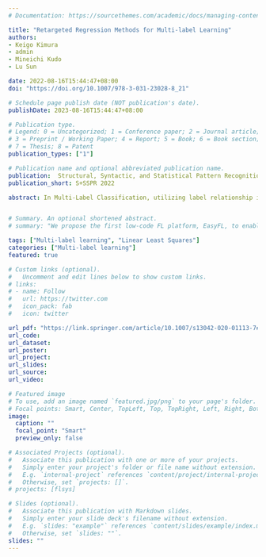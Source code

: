 ```yaml
---
# Documentation: https://sourcethemes.com/academic/docs/managing-content/

title: "Retargeted Regression Methods for Multi-label Learning"
authors: 
- Keigo Kimura 
- admin
- Mineichi Kudo
- Lu Sun

date: 2022-08-16T15:44:47+08:00
doi: "https://doi.org/10.1007/978-3-031-23028-8_21"

# Schedule page publish date (NOT publication's date).
publishDate: 2023-08-16T15:44:47+08:00

# Publication type.
# Legend: 0 = Uncategorized; 1 = Conference paper; 2 = Journal article;
# 3 = Preprint / Working Paper; 4 = Report; 5 = Book; 6 = Book section;
# 7 = Thesis; 8 = Patent
publication_types: ["1"]

# Publication name and optional abbreviated publication name.
publication:  Structural, Syntactic, and Statistical Pattern Recognition
publication_short: S+SSPR 2022

abstract: In Multi-Label Classification, utilizing label relationship is a key to improve classification accuracy. Label Space Dimension Reduction or Classifier Chains utilizes the relationship explicitly however those utilization are still limited. In this paper, we propose Retargeted Regression methods for Multi-Label classification by extending Retargeted Linear Least Squares originally proposed for Multi-Class Classification. Retargeted methods not only learn classifiers but also modify targets with margin constraints. Since in Multi-Label Classification, an instance may have more than one label, large margin constraints between all pairs of positive labels and negative labels are introduced. This enables to utilize the label relationship with taking ranking of labels for each instance into consideration. We also propose a simple heuristic to determine a threshold parameter for each instance to earn zero-one classification. On nine benchmark datasets, the proposed method outperformed conventional methods in the sense of instance-wise ranking. In best cases, classification accuracy was improved at on AUC metric.


# Summary. An optional shortened abstract.
# summary: "We propose the first low-code FL platform, EasyFL, to enable users with various levels of expertise to experiment and prototype FL applications with little coding. We achieve this goal while ensuring great flexibility and extensibility for customization by unifying simple API design, modular design, and granular training flow abstraction. Besides, EasyFL expedites distributed training by 1.5x."

tags: ["Multi-label learning", "Linear Least Squares"]
categories: ["Multi-label learning"]
featured: true

# Custom links (optional).
#   Uncomment and edit lines below to show custom links.
# links:
# - name: Follow
#   url: https://twitter.com
#   icon_pack: fab
#   icon: twitter

url_pdf: "https://link.springer.com/article/10.1007/s13042-020-01113-7#citeas"
url_code: 
url_dataset:
url_poster:
url_project:
url_slides:
url_source:
url_video:

# Featured image
# To use, add an image named `featured.jpg/png` to your page's folder. 
# Focal points: Smart, Center, TopLeft, Top, TopRight, Left, Right, BottomLeft, Bottom, BottomRight.
image:
  caption: ""
  focal_point: "Smart"
  preview_only: false

# Associated Projects (optional).
#   Associate this publication with one or more of your projects.
#   Simply enter your project's folder or file name without extension.
#   E.g. `internal-project` references `content/project/internal-project/index.md`.
#   Otherwise, set `projects: []`.
# projects: [flsys]

# Slides (optional).
#   Associate this publication with Markdown slides.
#   Simply enter your slide deck's filename without extension.
#   E.g. `slides: "example"` references `content/slides/example/index.md`.
#   Otherwise, set `slides: ""`.
slides: ""
---
```

